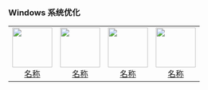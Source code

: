 ### Windows 系统优化

<table>
  <tr>
    <td style="text-align: center;">
      <a href="链接">
        <img src="png/Windows 系统优化/图片.png" width="80">
        <br>
        <span>名称</span>
      </a>
    </td>
    <td style="text-align: center;">
      <a href="链接">
        <img src="png/Windows 系统优化/图片.png" width="80">
        <br>
        <span>名称</span>
      </a>
    </td>
    <td style="text-align: center;">
      <a href="链接">
        <img src="png/Windows 系统优化/图片.png" width="80">
        <br>
        <span>名称</span>
      </a>
    </td>
    <td style="text-align: center;">
      <a href="链接">
        <img src="png/Windows 系统优化/图片.png" width="80">
        <br>
        <span>名称</span>
      </a>
    </td>
    </tr>
</table>